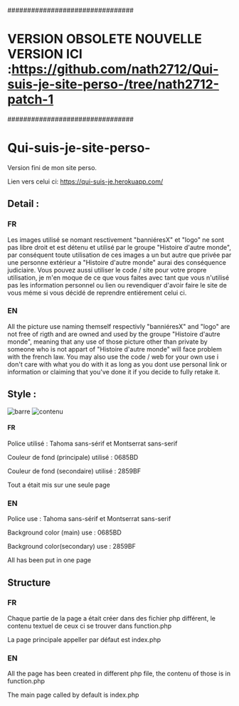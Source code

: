 ################################
# VERSION OBSOLETE NOUVELLE VERSION ICI :https://github.com/nath2712/Qui-suis-je-site-perso-/tree/nath2712-patch-1
################################


# Qui-suis-je-site-perso-
Version fini de mon site perso.

Lien vers celui ci: https://qui-suis-je.herokuapp.com/

## Detail :
### FR
Les images utilisé se nomant resctivement "banniéresX" et "logo" ne sont pas libre droit et est détenu et utilisé par le groupe "Histoire d'autre monde", par conséquent toute utilisation de ces images a un but autre que privée par une personne extérieur a "Histoire d'autre monde" aurai des conséquence judiciaire.
Vous pouvez aussi utiliser le code / site pour votre propre utilisation, je m'en moque de ce que vous faites avec tant que vous n'utilisé pas les information personnel ou lien ou revendiquer d'avoir faire le site de vous méme si vous décidé de reprendre entiérement celui ci.

### EN
All the picture use naming themself respectivly "banniéresX" and "logo" are not free of rigth and are owned and used by the groupe "Histoire d'autre monde", meaning that any use of those picture other than private by someone who is not appart of "Histoire d'autre monde"  will face problem with the french law.
You may also use the code / web for your own use i don't care with what you do with it as long as you dont use personal link or information or claiming that you've done it if you decide to fully retake it.


## Style :
![barre](https://user-images.githubusercontent.com/61108573/99364103-dc96e400-28b5-11eb-8ce9-8bcf095b84d0.PNG)
![contenu](https://user-images.githubusercontent.com/61108573/99364117-e15b9800-28b5-11eb-8462-97c8d8a65916.PNG)

#### FR

Police utilisé : Tahoma sans-sérif et Montserrat sans-serif

Couleur de fond (principale) utilisé : 0685BD

Couleur de fond (secondaire) utilisé : 2859BF

Tout a était mis sur une seule page

### EN

Police use : Tahoma sans-sérif et Montserrat sans-serif

Background color (main) use : 0685BD

Background color(secondary) use : 2859BF

All has been put in one page

## Structure
### FR

Chaque partie de la page a était créer dans des fichier php différent, le contenu textuel de ceux ci se trouver dans function.php

La page principale appeller par défaut est index.php

### EN

All the page has been created in different php file, the contenu of those is in function.php

The main page called by default is index.php






